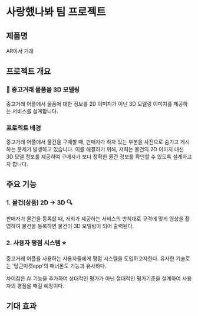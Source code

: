 # 사랑했나봐 팀 프로젝트

## 제품명
AR아서 거래

## 프로젝트 개요

### 🤖 중고거래 물품을 3D 모델링

중고거래 어플에서 물품에 대한 정보를 2D 이미지가 이닌 3D 모델링 이미지를 제공하는 서비스를 설계합니다.  

### 프로젝트 배경

중고거래 어플에서 물건을 구매할 때, 판매자가 하자 있는 부분을 사진으로 숨기고 게시하는 문제가 발생하고 있습니다. 이를 해결하기 위해, 저희는 물건의 2D 이미지 대신 3D 모델 정보를 제공하여 구매자가 보다 정확한 물건 정보를 확인할 수 있도록 설계하고자 합니다.  

## 주요 기능

### 1. 물건(상품) 2D -> 3D 🔍

판매자가 물건을 등록할 때, 저희가 제공하는 서비스의 방칙대로 규격에 맞게 영상을 촬영하여 물건을 등록하면 물건이 3D 모델링이 되어 출력된다.

### 2. 사용자 평점 시스템 ⭐

중고거래 어플을 사용하는 사용자들에게 평점 시스템을 도입하고자한다. 유사한 기술로는 '당근마켓app'의 매너온도 기능과 유사하다.  

차이점은 AI 기능을 추가하여 상대적인 평가가 아닌 절대적인 평가기준을 설계하여 사용자의 평점을 매길 예정이다.

## 기대 효과
